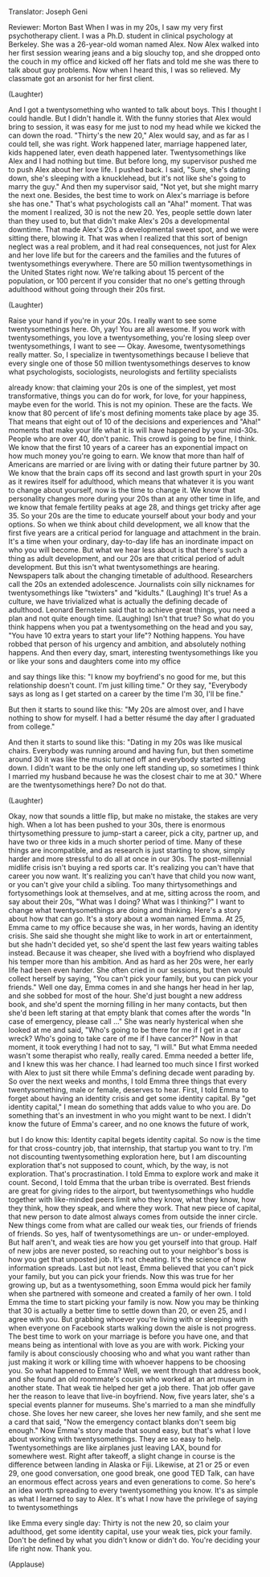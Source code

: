 

Translator: Joseph Geni

Reviewer: Morton Bast
When I was in my 20s,
I saw my very first psychotherapy client.
I was a Ph.D. student
in clinical psychology at Berkeley.
She was a 26-year-old woman named Alex.
Now Alex walked into her first session
wearing jeans and a big slouchy top,
and she dropped
onto the couch in my office
and kicked off her flats
and told me she was there
to talk about guy problems.
Now when I heard this, I was so relieved.
My classmate got an arsonist
for her first client.

(Laughter)

And I got a twentysomething
who wanted to talk about boys.
This I thought I could handle.
But I didn&#39;t handle it.
With the funny stories
that Alex would bring to session,
it was easy for me just to nod my head
while we kicked the can down the road.
&quot;Thirty&#39;s the new 20,&quot; Alex would say,
and as far as I could tell, she was right.
Work happened later,
marriage happened later,
kids happened later,
even death happened later.
Twentysomethings like Alex and I
had nothing but time.
But before long, my supervisor pushed me
to push Alex about her love life.
I pushed back.
I said, &quot;Sure, she&#39;s dating down,
she&#39;s sleeping with a knucklehead,
but it&#39;s not like she&#39;s going
to marry the guy.&quot;
And then my supervisor said,
&quot;Not yet, but she might marry
the next one.
Besides, the best time
to work on Alex&#39;s marriage
is before she has one.&quot;
That&#39;s what psychologists
call an &quot;Aha!&quot; moment.
That was the moment I realized,
30 is not the new 20.
Yes, people settle down later
than they used to,
but that didn&#39;t make Alex&#39;s 20s
a developmental downtime.
That made Alex&#39;s 20s
a developmental sweet spot,
and we were sitting there, blowing it.
That was when I realized
that this sort of benign neglect
was a real problem,
and it had real consequences,
not just for Alex and her love life
but for the careers
and the families and the futures
of twentysomethings everywhere.
There are 50 million twentysomethings
in the United States right now.
We&#39;re talking about 15 percent
of the population,
or 100 percent if you consider
that no one&#39;s getting through adulthood
without going through their 20s first.

(Laughter)

Raise your hand if you&#39;re in your 20s.
I really want to see
some twentysomethings here.
Oh, yay! You are all awesome.
If you work with twentysomethings,
you love a twentysomething,
you&#39;re losing sleep
over twentysomethings, I want to see —
Okay. Awesome,
twentysomethings really matter.
So, I specialize in twentysomethings
because I believe
that every single one of those
50 million twentysomethings
deserves to know what psychologists,
sociologists, neurologists
and fertility specialists

already know:
that claiming your 20s
is one of the simplest,
yet most transformative, things you can do
for work, for love, for your happiness,
maybe even for the world.
This is not my opinion.
These are the facts.
We know that 80 percent
of life&#39;s most defining moments
take place by age 35.
That means that eight out of 10
of the decisions and experiences
and &quot;Aha!&quot; moments
that make your life what it is
will have happened by your mid-30s.
People who are over 40, don&#39;t panic.
This crowd is going to be fine, I think.
We know that the first
10 years of a career
has an exponential impact
on how much money you&#39;re going to earn.
We know that more than half of Americans
are married or are living with or dating
their future partner by 30.
We know that the brain caps off
its second and last
growth spurt in your 20s
as it rewires itself for adulthood,
which means that whatever it is you want
to change about yourself,
now is the time to change it.
We know that personality
changes more during your 20s
than at any other time in life,
and we know that female fertility
peaks at age 28,
and things get tricky after age 35.
So your 20s are the time
to educate yourself
about your body and your options.
So when we think about child development,
we all know that the first
five years are a critical period
for language and attachment in the brain.
It&#39;s a time when your ordinary,
day-to-day life
has an inordinate impact
on who you will become.
But what we hear less about
is that there&#39;s such a thing
as adult development,
and our 20s are that critical period
of adult development.
But this isn&#39;t what
twentysomethings are hearing.
Newspapers talk about the changing
timetable of adulthood.
Researchers call the 20s
an extended adolescence.
Journalists coin silly nicknames
for twentysomethings
like &quot;twixters&quot; and &quot;kidults.&quot;
(Laughing) It&#39;s true!
As a culture, we have trivialized
what is actually
the defining decade of adulthood.
Leonard Bernstein said
that to achieve great things,
you need a plan and not quite enough time.
(Laughing) Isn&#39;t that true?
So what do you think happens
when you pat a twentysomething
on the head and you say,
&quot;You have 10 extra years
to start your life&quot;?
Nothing happens.
You have robbed that person
of his urgency and ambition,
and absolutely nothing happens.
And then every day, smart,
interesting twentysomethings
like you or like your sons and daughters
come into my office

and say things like this:
&quot;I know my boyfriend&#39;s no good for me,
but this relationship doesn&#39;t count.
I&#39;m just killing time.&quot;
Or they say, &quot;Everybody says
as long as I get started
on a career by the time
I&#39;m 30, I&#39;ll be fine.&quot;

But then it starts to sound like this:
&quot;My 20s are almost over,
and I have nothing to show for myself.
I had a better résumé the day
after I graduated from college.&quot;

And then it starts to sound like this:
&quot;Dating in my 20s was like musical chairs.
Everybody was running around
and having fun,
but then sometime around 30
it was like the music turned off
and everybody started sitting down.
I didn&#39;t want to be
the only one left standing up,
so sometimes I think I married my husband
because he was the closest
chair to me at 30.&quot;
Where are the twentysomethings here?
Do not do that.

(Laughter)

Okay, now that sounds a little flip,
but make no mistake,
the stakes are very high.
When a lot has been pushed to your 30s,
there is enormous thirtysomething pressure
to jump-start a career,
pick a city, partner up,
and have two or three kids
in a much shorter period of time.
Many of these things are incompatible,
and as research is just starting to show,
simply harder and more stressful to do
all at once in our 30s.
The post-millennial midlife crisis
isn&#39;t buying a red sports car.
It&#39;s realizing you can&#39;t have
that career you now want.
It&#39;s realizing you can&#39;t have
that child you now want,
or you can&#39;t give your child a sibling.
Too many thirtysomethings
and fortysomethings
look at themselves, and at me,
sitting across the room,
and say about their 20s,
&quot;What was I doing? What was I thinking?&quot;
I want to change what twentysomethings
are doing and thinking.
Here&#39;s a story about how that can go.
It&#39;s a story about a woman named Emma.
At 25, Emma came to my office
because she was, in her words,
having an identity crisis.
She said she thought she might
like to work in art or entertainment,
but she hadn&#39;t decided yet,
so she&#39;d spent the last few years
waiting tables instead.
Because it was cheaper,
she lived with a boyfriend
who displayed his temper
more than his ambition.
And as hard as her 20s were,
her early life had been even harder.
She often cried in our sessions,
but then would collect herself by saying,
&quot;You can&#39;t pick your family,
but you can pick your friends.&quot;
Well one day, Emma comes in
and she hangs her head in her lap,
and she sobbed for most of the hour.
She&#39;d just bought a new address book,
and she&#39;d spent the morning
filling in her many contacts,
but then she&#39;d been left
staring at that empty blank
that comes after the words
&quot;In case of emergency, please call ...&quot;
She was nearly hysterical
when she looked at me and said,
&quot;Who&#39;s going to be there for me
if I get in a car wreck?
Who&#39;s going to take care of me
if I have cancer?&quot;
Now in that moment,
it took everything I had
not to say, &quot;I will.&quot;
But what Emma needed wasn&#39;t some therapist
who really, really cared.
Emma needed a better life,
and I knew this was her chance.
I had learned too much
since I first worked with Alex
to just sit there
while Emma&#39;s defining decade
went parading by.
So over the next weeks and months,
I told Emma three things
that every twentysomething,
male or female,
deserves to hear.
First, I told Emma to forget
about having an identity crisis
and get some identity capital.
By &quot;get identity capital,&quot;
I mean do something
that adds value to who you are.
Do something that&#39;s an investment
in who you might want to be next.
I didn&#39;t know the future of Emma&#39;s career,
and no one knows the future of work,

but I do know this:
Identity capital begets identity capital.
So now is the time
for that cross-country job,
that internship, that startup
you want to try.
I&#39;m not discounting
twentysomething exploration here,
but I am discounting exploration
that&#39;s not supposed to count,
which, by the way, is not exploration.
That&#39;s procrastination.
I told Emma to explore
work and make it count.
Second, I told Emma
that the urban tribe is overrated.
Best friends are great
for giving rides to the airport,
but twentysomethings who huddle together
with like-minded peers
limit who they know,
what they know, how they think,
how they speak, and where they work.
That new piece of capital,
that new person to date
almost always comes
from outside the inner circle.
New things come
from what are called our weak ties,
our friends of friends of friends.
So yes, half of twentysomethings
are un- or under-employed.
But half aren&#39;t,
and weak ties are how
you get yourself into that group.
Half of new jobs are never posted,
so reaching out to your neighbor&#39;s boss
is how you get that unposted job.
It&#39;s not cheating. It&#39;s the science
of how information spreads.
Last but not least, Emma believed
that you can&#39;t pick your family,
but you can pick your friends.
Now this was true for her growing up,
but as a twentysomething,
soon Emma would pick her family
when she partnered with someone
and created a family of her own.
I told Emma the time
to start picking your family is now.
Now you may be thinking that 30
is actually a better time to settle down
than 20, or even 25,
and I agree with you.
But grabbing whoever you&#39;re living
with or sleeping with
when everyone on Facebook
starts walking down the aisle
is not progress.
The best time to work on your marriage
is before you have one,
and that means being
as intentional with love
as you are with work.
Picking your family
is about consciously choosing
who and what you want
rather than just making it work
or killing time
with whoever happens to be choosing you.
So what happened to Emma?
Well, we went through that address book,
and she found an old roommate&#39;s cousin
who worked at an art museum
in another state.
That weak tie helped her get a job there.
That job offer gave her the reason
to leave that live-in boyfriend.
Now, five years later, she&#39;s a special
events planner for museums.
She&#39;s married to a man
she mindfully chose.
She loves her new career,
she loves her new family,
and she sent me a card that said,
&quot;Now the emergency contact blanks
don&#39;t seem big enough.&quot;
Now Emma&#39;s story made that sound easy,
but that&#39;s what I love about working
with twentysomethings.
They are so easy to help.
Twentysomethings are like airplanes
just leaving LAX,
bound for somewhere west.
Right after takeoff,
a slight change in course
is the difference between landing
in Alaska or Fiji.
Likewise, at 21 or 25 or even 29,
one good conversation, one good break,
one good TED Talk,
can have an enormous effect
across years and even generations to come.
So here&#39;s an idea worth spreading
to every twentysomething you know.
It&#39;s as simple as what I learned
to say to Alex.
It&#39;s what I now have the privilege
of saying to twentysomethings

like Emma every single day:
Thirty is not the new 20,
so claim your adulthood,
get some identity capital,
use your weak ties,
pick your family.
Don&#39;t be defined by what you didn&#39;t know
or didn&#39;t do.
You&#39;re deciding your life right now.
Thank you.

(Applause)

